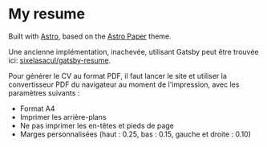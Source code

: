 # My resume

Built with [Astro](https://astro.build/), based on the [Astro Paper](https://github.com/satnaing/astro-paper) theme.

Une ancienne implémentation, inachevée, utilisant Gatsby peut être trouvée ici: [sixelasacul/gatsby-resume](https://github.com/sixelasacul/gatsby-resume).

Pour générer le CV au format PDF, il faut lancer le site et utiliser la convertisseur PDF du navigateur au moment de l'impression, avec les paramètres suivants :

- Format A4
- Imprimer les arrière-plans
- Ne pas imprimer les en-têtes et pieds de page
- Marges personnalisées (haut : 0.25, bas : 0.15, gauche et droite : 0.10)
